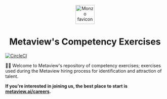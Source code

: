 <p align="center">
  <a href="https://www.metaview.ai">
    <img alt="Monzo favicon" src="https://s3.eu-west-2.amazonaws.com/metaview-assets/metaview-symbol.png" width="60" />
  </a>
</p>
<h1 align="center">
    Metaview's Competency Exercises
</h1>

[![CircleCI](https://circleci.com/gh/MetaviewAI/competency-exercises.svg?style=svg)](https://circleci.com/gh/MetaviewAI/competency-exercises)

👋🏼 Welcome to Metaview's repository of competency exercises; exercises used during the Metaview hiring process for identification and attraction of talent.

**If you're interested in joining us, the best place to start is [metaview.ai/careers](https://www.metaview.ai/careers).**
